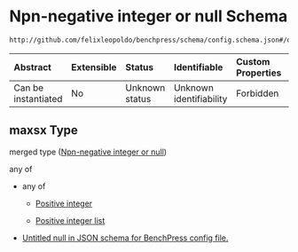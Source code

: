 # Npn-negative integer or null Schema

```txt
http://github.com/felixleopoldo/benchpress/schema/config.schema.json#/definitions/bnlearn_gs/properties/maxsx
```



| Abstract            | Extensible | Status         | Identifiable            | Custom Properties | Additional Properties | Access Restrictions | Defined In                                                       |
| :------------------ | :--------- | :------------- | :---------------------- | :---------------- | :-------------------- | :------------------ | :--------------------------------------------------------------- |
| Can be instantiated | No         | Unknown status | Unknown identifiability | Forbidden         | Allowed               | none                | [config.schema.json*](config.schema.json "open original schema") |

## maxsx Type

merged type ([Npn-negative integer or null](config-definitions-npn-negative-integer-or-null.md))

any of

*   any of

    *   [Positive integer](config-definitions-positive-integer.md "check type definition")

    *   [Positive integer list](config-definitions-non-negative-integers-1-anyof-positive-integer-list.md "check type definition")

*   [Untitled null in JSON schema for BenchPress config file.](config-definitions-npn-negative-integer-or-null-anyof-1.md "check type definition")
